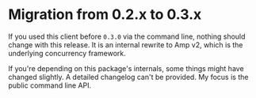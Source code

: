 # Migration from 0.2.x to 0.3.x

If you used this client before `0.3.0` via the command line, nothing should change with this release. It is an internal rewrite to Amp v2, which is the underlying concurrency framework.

If you're depending on this package's internals, some things might have changed slightly. A detailed changelog can't be provided. My focus is the public command line API.